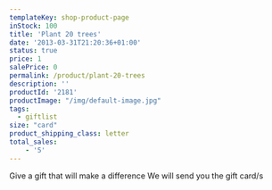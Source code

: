 ```yaml
---
templateKey: shop-product-page
inStock: 100
title: 'Plant 20 trees'
date: '2013-03-31T21:20:36+01:00'
status: true
price: 1
salePrice: 0
permalink: /product/plant-20-trees
description: ''
productId: '2181'
productImage: "/img/default-image.jpg"
tags:
  - giftlist
size: "card"
product_shipping_class: letter
total_sales:
    - '5'
---
```

Give a gift that will make a difference We will send you the gift card/s